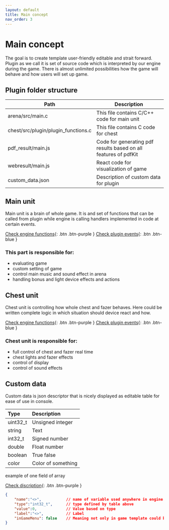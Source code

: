 ```yaml
---
layout: default
title: Main concept
nav_order: 3
---
```


# Main concept
The goal is to create template user-friendly editable and strait forward. 
Plugin as we call it is set of source code which is interpreted by our engine during the game.
There is almost unlimited possibilities how the game will behave and how users will set up game.


## Plugin folder structure

| **Path**                            | **Description**                                                 |
|-------------------------------------|-----------------------------------------------------------------|
| arena/src/main.c                    | This file contains C/C++ code for main unit                     |
| chest/src/plugin/plugin_functions.c | This file contains C code for chest                             |
| pdf_result/main.js                  | Code for generating pdf results based on all features of pdfKit |
| webresult/main.js                   | React code for visualization of game                            |
| custom_data.json                    | Description of custom data for plugin                           |

## Main unit
Main unit is a brain of whole game. It is and set of functions that can be called from plugin while
engine is calling handlers implemented in code at certain events.

[Check engine functions](../engine_api/main_unit_engine.md){: .btn .btn-purple }
[Check plugin events](../engine_api/main_unit_plugin.md){: .btn .btn-blue }

### This part is responsible for:
- evaluating game
- custom setting of game
- control main music and sound effect in arena
- handling bonus and light device effects and actions

## Chest unit
Chest unit is controlling how whole chest and fazer behaves. Here could be written complete logic
in which situation should device react and how.

[Check engine functions](../engine_api/chest_engine.md){: .btn .btn-purple }
[Check plugin events](../engine_api/chest_plugin.md){: .btn .btn-blue }

### Chest unit is responsible for:
- full control of chest and fazer real time
- chest lights and fazer effects
- control of display
- control of sound effects

## Custom data
Custom data is json descriptor that is nicely displayed as editable table for ease of use in console.

| **Type** | **Description**    |
|:---------|:-------------------|
| uint32_t | Unsigned integer   |
| string   | Text               |
| int32_t  | Signed number      |
| double   | Float number       |
| boolean  | True false         |
| color    | Color of something |

example of one field of array

[Check discription](https://github.com/High-tech-digital-modules/inlaserworld_engine/tree/main/plugins/deathmatch/custom_data.json){: .btn .btn-purple }


```json
{
    "name":"<>",           // name of variable used anywhere in engine
    "type":"int32_t",      // type defined by table above
    "value":0,             // Value based on type
    "label":"<>",          // Label
    "inGameMenu": false    // Meaning not only in game template could be eddited but also during game creation
}
```
